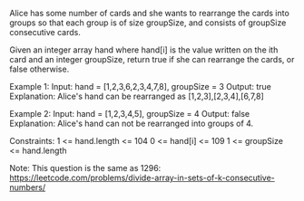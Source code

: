 
Alice has some number of cards and she wants to rearrange the cards into groups so that each group is of size groupSize, and consists of groupSize consecutive cards.

Given an integer array hand where hand[i] is the value written on the ith card and an integer groupSize, return true if she can rearrange the cards, or false otherwise.

 
Example 1:
Input: hand = [1,2,3,6,2,3,4,7,8], groupSize = 3
Output: true
Explanation: Alice's hand can be rearranged as [1,2,3],[2,3,4],[6,7,8]

Example 2:
Input: hand = [1,2,3,4,5], groupSize = 4
Output: false
Explanation: Alice's hand can not be rearranged into groups of 4.

 
Constraints:
1 <= hand.length <= 104
0 <= hand[i] <= 109
1 <= groupSize <= hand.length
 

Note: This question is the same as 1296: https://leetcode.com/problems/divide-array-in-sets-of-k-consecutive-numbers/